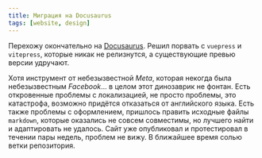 ```yaml
---
title: Миграция на Docusaurus
tags: [website, design]
---
```


Перехожу окончательно на [Docusaurus](https://docusaurus.io/). Решил порвать с `vuepress` и `vitepress`, которые никак не релизнутся, а существующие превью версии удручают.

<!-- truncate -->

Хотя инструмент от небезызвестной *Meta*, которая некогда была небезызвестным *Facebook*... в целом этот динозаврик не фонтан. Есть откровенные проблемы с локализацией, не просто проблемы, это катастрофа, возможно придётся отказаться от английского языка. Есть также проблемы с оформлением, пришлось править исходные файлы `markdown`, которые оказались не совсем совместимы, но лучшего найти и адаптировать не удалось. Сайт уже опубликовал и протестировал в течении пары недель, проблем не вижу. В ближайшее время солью ветки репозитория.
